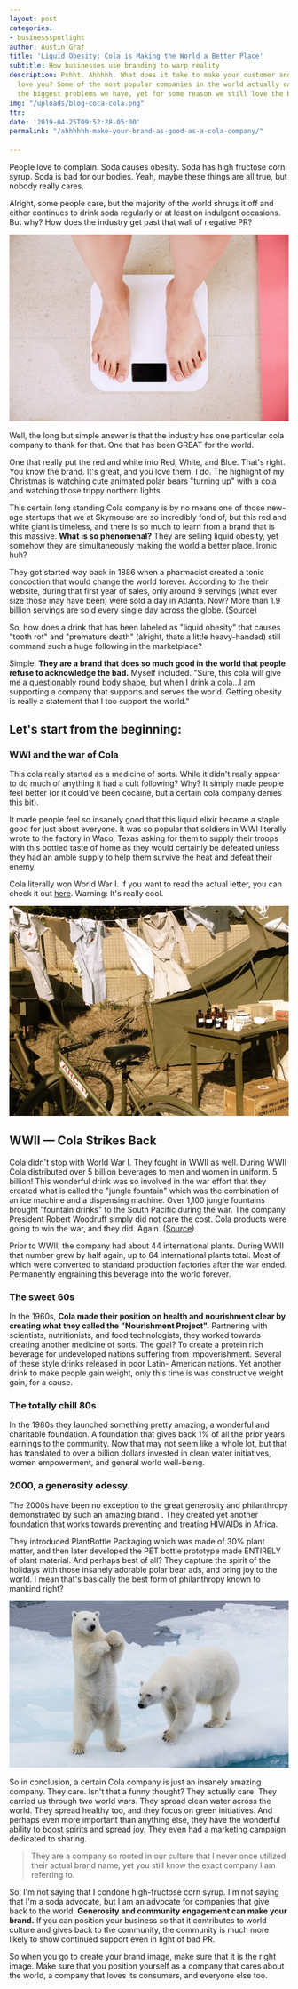 ```yaml
---
layout: post
categories:
- businessspotlight
author: Austin Graf
title: 'Liquid Obesity: Cola is Making the World a Better Place'
subtitle: How businesses use branding to warp reality
description: Pshht. Ahhhhh. What does it take to make your customer and the world
  love you? Some of the most popular companies in the world actually cause some of
  the biggest problems we have, yet for some reason we still love the brand!
img: "/uploads/blog-coca-cola.png"
ttr: 
date: '2019-04-25T09:52:28-05:00'
permalink: "/ahhhhhh-make-your-brand-as-good-as-a-cola-company/"

---
```

People love to complain. Soda causes obesity. Soda has high fructose corn syrup. Soda is bad for our bodies. Yeah, maybe these things are all true, but nobody really cares. 

Alright, some people care, but the majority of the world shrugs it off and either continues to drink soda regularly or at least on indulgent occasions. But why? How does the industry get past that wall of negative PR?

![woman-standing-on-bathroom-scale-weighing-herself](/uploads/bathroom-scale-for-weightloss.jpg "bathroom-scale-for-weightloss")

Well, the long but simple answer is that the industry has one particular cola company to thank for that. One that has been GREAT for the world.  

One that really put the red and white into Red, White, and Blue. That's right. You know the brand. It's great, and you love them. I do. The highlight of my Christmas is watching cute animated polar bears "turning up" with a cola and watching those trippy northern lights.

This certain long standing Cola company is by no means one of those new-age startups that we at Skymouse are so incredibly fond of, but this red and white giant is timeless, and there is so much to learn from a brand that is this massive. **What is so phenomenal?** They are selling liquid obesity, yet somehow they are simultaneously making the world a better place. Ironic huh?

They got started way back in 1886 when a pharmacist created a tonic concoction that would change the world forever. According to the their website, during that first year of sales, only around 9 servings (what ever size those may have been) were sold a day in Atlanta. Now? More than 1.9 billion servings are sold every single day across the globe. ([Source](https://www.worldofcoca-cola.com/about-us/coca-cola-history/ "about-us-coca-cola-history"))

So, how does a drink that has been labeled as "liquid obesity" that causes "tooth rot" and "premature death" (alright, thats a little heavy-handed) still command such a huge following in the marketplace?

Simple. **They are a brand that does so much good in the world that people refuse to acknowledge the bad.** Myself included. "Sure, this cola will give me a questionably round body shape, but when I drink a cola...I am supporting a company that supports and serves the world. Getting obesity is really a statement that I too support the world."

## Let's start from the beginning:

### WWI and the war of Cola

This cola really started as a medicine of sorts. While it didn't really appear to do much of anything it had a cult following? Why? It simply made people feel better (or it could've been cocaine, but a certain cola company denies this bit). 

It made people feel so insanely good that this liquid elixir became a staple good for just about everyone. It was so popular that soldiers in WWI literally wrote to the factory in Waco, Texas asking for them to supply their troops with this bottled taste of home as they would certainly be defeated unless they had an amble supply to help them survive the heat and defeat their enemy. 

Cola literally won World War I. If you want to read the actual letter, you can check it out [here](https://www.thedailymeal.com/read-letter-wwi-troops-calling-coca-cola "read-letter-wwi-troops-calling-coca-cola"). Warning: It's really cool.

![white-nurse-dresses-on-a-clothes-line-in-a-military-camp](/uploads/white-dresses-drying-in-a-military-camp.jpg "white-nurse-dresses-on-a-clothes-line")

## WWII — Cola Strikes Back

Cola didn't stop with World War I. They fought in WWII as well. During WWII Cola distributed over 5 billion beverages to men and women in uniform. 5 billion! This wonderful drink was so involved in the war effort that they created what is called the "jungle fountain" which was the combination of an ice machine and a dispensing machine. Over 1,100 jungle fountains brought "fountain drinks" to the South Pacific during the war. The company President Robert Woodruff simply did not care the cost. Cola products were going to win the war, and they did. Again. ([Source](https://www.coca-colacompany.com/stories/coke-and-the-us "stories-coke-and-the-us")).

Prior to WWII, the company had about 44 international plants. During WWII that number grew by half again, up to 64 international plants total. Most of which were converted to standard production factories after the war ended. Permanently engraining this beverage into the world forever.

### The sweet 60s 

In the 1960s, **Cola made their position on health and nourishment clear by creating what they called the "Nourishment Project".** Partnering with scientists, nutritionists, and food technologists, they worked towards creating another medicine of sorts. The goal? To create a protein rich beverage for undeveloped nations suffering from impoverishment. Several of these style drinks released in poor Latin- American nations. Yet another drink to make people gain weight, only this time is was constructive weight gain, for a cause.

### The totally chill 80s

In the 1980s they launched something pretty amazing, a wonderful and charitable foundation. A foundation that gives back 1% of all the prior years earnings to the community. Now that may not seem like a whole lot, but that has translated to over a billion dollars invested in clean water initiatives, women empowerment, and general world well-being.

### 2000, a generosity odessy.

The 2000s have been no exception to the great generosity and philanthropy demonstrated by such an amazing brand . They created yet another foundation that works towards preventing and treating HIV/AIDs in Africa.

They introduced PlantBottle Packaging which was made of 30% plant matter, and then later developed the PET bottle prototype made ENTIRELY of plant material. And perhaps best of all? They capture the spirit of the holidays with those insanely adorable polar bear ads, and bring joy to the world. I mean that's basically the best form of philanthropy known to mankind right?

![two-polar-bears-on-the-edge-of-the-ice-playing-one-standing-on-back-legs](/uploads/brian-mcmahon-1460292-unsplash.jpg "polar-bears-playing")

So in conclusion, a certain Cola company is just an insanely amazing company. They care. Isn't that a funny thought? They actually care. They carried us through two world wars. They spread clean water across the world. They spread healthy too, and they focus on green initiatives. And perhaps even more important than anything else, they have the wonderful ability to boost spirits and spread joy. They even had a marketing campaign dedicated to sharing.

> They are a company so rooted in our culture that I never once utilized their actual brand name, yet you still know the exact company I am referring to.

So, I'm not saying that I condone high-fructose corn syrup. I'm not saying that I'm a soda advocate, but I am an advocate for companies that give back to the world. **Generosity and community engagement can make your brand.** If you can position your business so that it contributes to world culture and gives back to the community, the community is much more likely to show continued support even in light of bad PR. 

So when you go to create your brand image, make sure that it is the right image. Make sure that you position yourself as a company that cares about the world, a company that loves its consumers, and everyone else too.